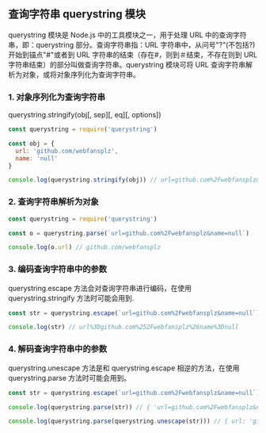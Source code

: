 ## 查询字符串 querystring 模块

querystring 模块是 Node.js 中的工具模块之一，用于处理 URL 中的查询字符串，即：querystring 部分。查询字符串指：URL 字符串中，从问号"?"(不包括?)开始到锚点"#"或者到 URL 字符串的结束（存在#，则到＃结束，不存在则到 URL 字符串结束）的部分叫做查询字符串。querystring 模块可将 URL 查询字符串解析为对象，或将对象序列化为查询字符串。

### 1. 对象序列化为查询字符串

querystring.stringify(obj[, sep][, eq][, options])

```js
const querystring = require('querystring')

const obj = {
  url: 'github.com/webfansplz',
  name: 'null'
}

console.log(querystring.stringify(obj)) // url=github.com%2Fwebfansplz&name=null
```

### 2. 查询字符串解析为对象

```js
const querystring = require('querystring')

const o = querystring.parse(`url=github.com%2Fwebfansplz&name=null`)

console.log(o.url) // github.com/webfansplz
```

### 3. 编码查询字符串中的参数

querystring.escape 方法会对查询字符串进行编码，在使用 querystring.stringify 方法时可能会用到.

```js
const str = querystring.escape(`url=github.com%2Fwebfansplz&name=null`)

console.log(str) // url%3Dgithub.com%252Fwebfansplz%26name%3Dnull
```

### 4. 解码查询字符串中的参数

querystring.unescape 方法是和 querystring.escape 相逆的方法，在使用 querystring.parse 方法时可能会用到。

```js
const str = querystring.escape(`url=github.com%2Fwebfansplz&name=null`)

console.log(querystring.parse(str)) // { 'url=github.com%2Fwebfansplz&name=null': '' } ✖️

console.log(querystring.parse(querystring.unescape(str))) // { url: 'github.com/webfansplz', name: 'null' }
```
